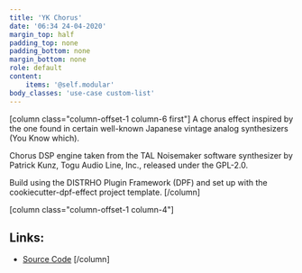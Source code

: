 ```yaml
---
title: 'YK Chorus'
date: '06:34 24-04-2020'
margin_top: half
padding_top: none
padding_bottom: none
margin_bottom: none
role: default
content:
    items: '@self.modular'
body_classes: 'use-case custom-list'
---
```

[column class="column-offset-1 column-6 first"]
A chorus effect inspired by the one found in certain well-known Japanese vintage analog synthesizers (You Know which).

Chorus DSP engine taken from the TAL Noisemaker software synthesizer by Patrick Kunz, Togu Audio Line, Inc., released under the GPL-2.0.

Build using the DISTRHO Plugin Framework (DPF) and set up with the cookiecutter-dpf-effect project template.
[/column]

[column class="column-offset-1 column-4"]
## Links:
+ [Source Code](https://github.com/SpotlightKid/ykchorus)
[/column]

